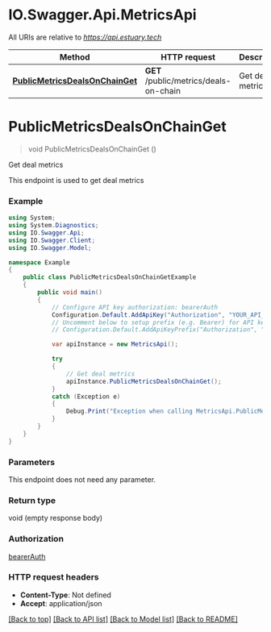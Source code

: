 # IO.Swagger.Api.MetricsApi

All URIs are relative to *https://api.estuary.tech*

Method | HTTP request | Description
------------- | ------------- | -------------
[**PublicMetricsDealsOnChainGet**](MetricsApi.md#publicmetricsdealsonchainget) | **GET** /public/metrics/deals-on-chain | Get deal metrics


<a name="publicmetricsdealsonchainget"></a>
# **PublicMetricsDealsOnChainGet**
> void PublicMetricsDealsOnChainGet ()

Get deal metrics

This endpoint is used to get deal metrics

### Example
```csharp
using System;
using System.Diagnostics;
using IO.Swagger.Api;
using IO.Swagger.Client;
using IO.Swagger.Model;

namespace Example
{
    public class PublicMetricsDealsOnChainGetExample
    {
        public void main()
        {
            // Configure API key authorization: bearerAuth
            Configuration.Default.AddApiKey("Authorization", "YOUR_API_KEY");
            // Uncomment below to setup prefix (e.g. Bearer) for API key, if needed
            // Configuration.Default.AddApiKeyPrefix("Authorization", "Bearer");

            var apiInstance = new MetricsApi();

            try
            {
                // Get deal metrics
                apiInstance.PublicMetricsDealsOnChainGet();
            }
            catch (Exception e)
            {
                Debug.Print("Exception when calling MetricsApi.PublicMetricsDealsOnChainGet: " + e.Message );
            }
        }
    }
}
```

### Parameters
This endpoint does not need any parameter.

### Return type

void (empty response body)

### Authorization

[bearerAuth](../README.md#bearerAuth)

### HTTP request headers

 - **Content-Type**: Not defined
 - **Accept**: application/json

[[Back to top]](#) [[Back to API list]](../README.md#documentation-for-api-endpoints) [[Back to Model list]](../README.md#documentation-for-models) [[Back to README]](../README.md)

